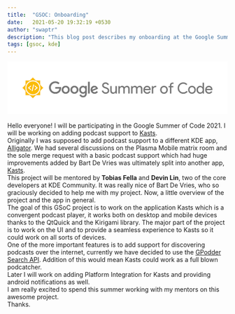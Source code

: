 ```yaml
---
title:  "GSOC: Onboarding"
date:   2021-05-20 19:32:19 +0530
author: "swaptr"
description: "This blog post describes my onboarding at the Google Summer of Code 2021 at KDE Community."
tags: [gsoc, kde]
---
```

![gsoc banner](https://raw.githubusercontent.com/swaptr/site/master/static/images/gsoc.png "gsoc banner")

Hello everyone! I will be participating in the Google Summer of Code 2021. I will be working on adding podcast support to [Kasts](https://summerofcode.withgoogle.com/projects/#6682134443458560).  
Originally I was supposed to add podcast support to a different KDE app, [Alligator](https://apps.kde.org/alligator/). We had several discussions on the Plasma Mobile matrix room and the sole merge request with a basic podcast support which had huge improvements added by Bart De Vries was ultimately split into another app, [Kasts](https://apps.kde.org/kasts/).  
This project will be mentored by <strong>Tobias Fella</strong> and <strong>Devin Lin</strong>, two of the core developers at KDE Community. It was really nice of Bart De Vries, who so graciously decided to help me with my project.
Now, a little overview of the project and the app in general.  
The goal of this GSoC project is to work on the application Kasts which is a convergent podcast player, it works both on desktop and mobile devices thanks to the QtQuick and the Kirigami library. The major part of the project is to work on the UI and to provide a seamless experience to Kasts so it could work on all sorts of devices.  
One of the more important features is to add support for discovering podcasts over the internet, currently we have decided to use the [GPodder Search API](https://gpodder.net/search/). Addition of this would mean Kasts could work as a full blown podcatcher.  
Later I will work on adding Platform Integration for Kasts and providing android notifications as well.  
I am really excited to spend this summer working with my mentors on this awesome project.  
Thanks.
